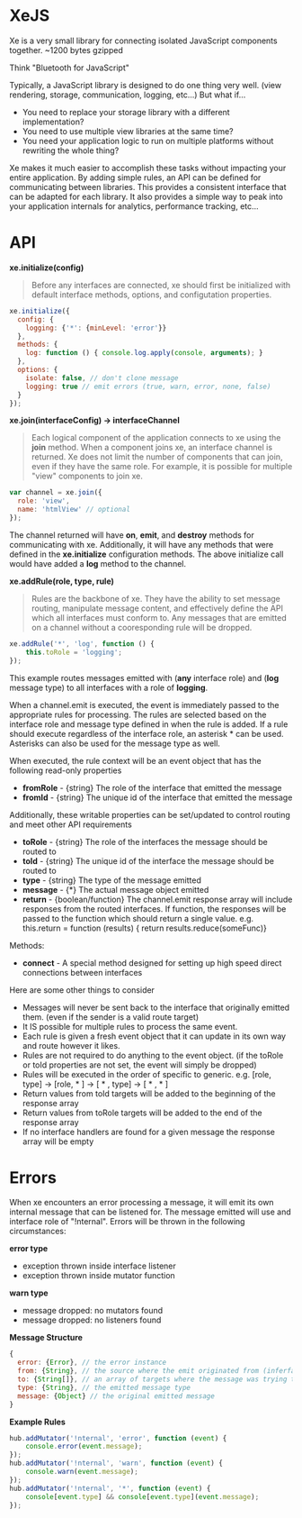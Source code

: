 # XeJS
Xe is a very small library for connecting isolated JavaScript components together. ~1200 bytes gzipped

Think "Bluetooth for JavaScript"

Typically, a JavaScript library is designed to do one thing very well. (view rendering, storage, communication, logging, etc...) But what if…
* You need to replace your storage library with a different implementation?
* You need to use multiple view libraries at the same time?
* You need your application logic to run on multiple platforms without rewriting the whole thing?

Xe makes it much easier to accomplish these tasks without impacting your entire application. By adding simple rules, an API can be defined for communicating between libraries. This provides a consistent interface that can be adapted for each library. It also provides a simple way to peak into your application internals for analytics, performance tracking, etc…

# API
**xe.initialize(config)**
> Before any interfaces are connected, xe should first be initialized with default interface methods, options, and configutation properties. 
~~~javascript
xe.initialize({
  config: {
    logging: {'*': {minLevel: 'error'}}
  },
  methods: {
    log: function () { console.log.apply(console, arguments); }
  },
  options: {
    isolate: false, // don't clone message
    logging: true // emit errors (true, warn, error, none, false)
  }
});
~~~

**xe.join(interfaceConfig) -> interfaceChannel**
> Each logical component of the application connects to xe using the **join** method. When a component joins xe, an interface channel is returned. Xe does not limit the number of components that can join, even if they have the same role. For example, it is possible for multiple "view" components to join xe.
~~~javascript
var channel = xe.join({
  role: 'view',
  name: 'htmlView' // optional
});
~~~
The channel returned will have **on**, **emit**, and **destroy** methods for communicating with xe. Additionally, it will have any methods that were defined in the **xe.initialize** configuration methods. The above initialize call would have added a **log** method to the channel.

**xe.addRule(role, type, rule)**
> Rules are the backbone of xe. They have the ability to set message routing, manipulate message content, and effectively define the API which all interfaces must conform to. Any messages that are emitted on a channel without a cooresponding rule will be dropped.
~~~javascript
xe.addRule('*', 'log', function () {
    this.toRole = 'logging';
});
~~~
This example routes messages emitted with (**any** interface role) and (**log** message type) to all interfaces with a role of **logging**.

When a channel.emit is executed, the event is immediately passed to the appropriate rules for processing. The rules are selected based on the interface role and message type defined in when the rule is added. If a rule should execute regardless of the interface role, an asterisk * can be used. Asterisks can also be used for the message type as well.

When executed, the rule context will be an event object that has the following read-only properties
* **fromRole** - {string} The role of the interface that emitted the message
* **fromId** - {string} The unique id of the interface that emitted the message

Additionally, these writable properties can be set/updated to control routing and meet other API requirements
* **toRole** - {string} The role of the interfaces the message should be routed to
* **toId** - {string} The unique id of the interface the message should be routed to
* **type** - {string} The type of the message emitted
* **message** - {*} The actual message object emitted
* **return** - {boolean/function} The channel.emit response array will include responses from the routed interfaces. If function, the responses will be passed to the function which should return a single value. e.g. this.return = function (results) { return results.reduce(someFunc)}
 
Methods:
* **connect** - A special method designed for setting up high speed direct connections between interfaces

Here are some other things to consider
* Messages will never be sent back to the interface that originally emitted them. (even if the sender is a valid route target)
* It IS possible for multiple rules to process the same event.
* Each rule is given a fresh event object that it can update in its own way and route however it likes.
* Rules are not required to do anything to the event object. (if the toRole or toId properties are not set, the event will simply be dropped)
* Rules will be executed in the order of specific to generic. e.g. [role, type] -> [role, * ] -> [ * , type] -> [ * , * ]
* Return values from toId targets will be added to the beginning of the response array
* Return values from toRole targets will be added to the end of the response array
* If no interface handlers are found for a given message the response array will be empty

# Errors
When xe encounters an error processing a message, it will emit its own internal message that can be listened for. The message emitted will use and interface role of "!nternal".
Errors will be thrown in the following circumstances:

**error type**
* exception thrown inside interface listener
* exception thrown inside mutator function

**warn type**
* message dropped: no mutators found
* message dropped: no listeners found

**Message Structure**
~~~javascript
{
  error: {Error}, // the error instance
  from: {String}, // the source where the emit originated from (inferfaceRole/interfaceId)
  to: {String[]}, // an array of targets where the message was trying to be sent (inferfaceRole/* or interfaceId)
  type: {String}, // the emitted message type
  message: {Object} // the original emitted message
}
~~~

**Example Rules**
~~~javascript
hub.addMutator('!nternal', 'error', function (event) {
    console.error(event.message);
});
hub.addMutator('!nternal', 'warn', function (event) {
    console.warn(event.message);
});
hub.addMutator('!nternal', '*', function (event) {
    console[event.type] && console[event.type](event.message);
});
~~~
